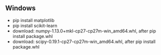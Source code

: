 ## Windows
* pip install matplotlib
* pip install scikit-learn
* download: numpy-1.13.0+mkl-cp27-cp27m-win_amd64.whl, after pip install package.whl
* download: scipy-0.19.1-cp27-cp27m-win_amd64.whl, after pip install package.whl